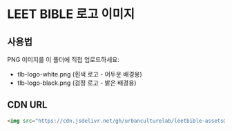 # LEET BIBLE 로고 이미지

## 사용법

PNG 이미지를 이 폴더에 직접 업로드하세요:
- tlb-logo-white.png (흰색 로고 - 어두운 배경용)
- tlb-logo-black.png (검정 로고 - 밝은 배경용)

## CDN URL
```html
<img src="https://cdn.jsdelivr.net/gh/urbanculturelab/leetbible-assets@main/images/logos/tlb-logo-white.png">
```